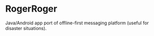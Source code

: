 # RogerRoger

 Java/Android app port of offline-first messaging platform (useful for disaster situations). 
